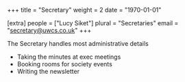 +++
title = "Secretary"
weight = 2
date = "1970-01-01"

[extra]
people = ["Lucy Siket"]
plural = "Secretaries"
email = "secretary@uwcs.co.uk"
+++

The Secretary handles most administrative details

- Taking the minutes at exec meetings
- Booking rooms for society events
- Writing the newsletter